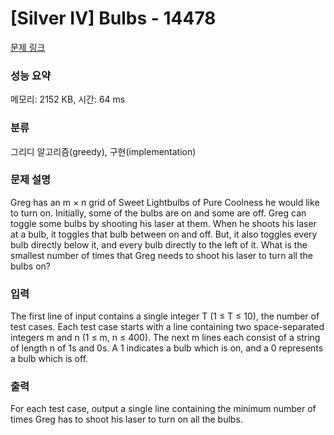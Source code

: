 # [Silver IV] Bulbs - 14478 

[문제 링크](https://www.acmicpc.net/problem/14478) 

### 성능 요약

메모리: 2152 KB, 시간: 64 ms

### 분류

그리디 알고리즘(greedy), 구현(implementation)

### 문제 설명

<p>Greg has an m × n grid of Sweet Lightbulbs of Pure Coolness he would like to turn on. Initially, some of the bulbs are on and some are off. Greg can toggle some bulbs by shooting his laser at them. When he shoots his laser at a bulb, it toggles that bulb between on and off. But, it also toggles every bulb directly below it, and every bulb directly to the left of it. What is the smallest number of times that Greg needs to shoot his laser to turn all the bulbs on?</p>

### 입력 

 <p>The first line of input contains a single integer T (1 ≤ T ≤ 10), the number of test cases. Each test case starts with a line containing two space-separated integers m and n (1 ≤ m, n ≤ 400). The next m lines each consist of a string of length n of 1s and 0s. A 1 indicates a bulb which is on, and a 0 represents a bulb which is off.</p>

### 출력 

 <p>For each test case, output a single line containing the minimum number of times Greg has to shoot his laser to turn on all the bulbs.</p>

